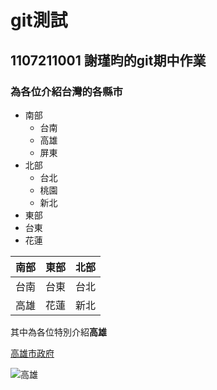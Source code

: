 # git測試
## 1107211001 謝瑾昀的git期中作業
### 為各位介紹台灣的各縣市

- 南部
  - 台南
  - 高雄
  - 屏東
- 北部
  - 台北
  - 桃園
  - 新北
 - 東部
  - 台東
  - 花蓮
  
| 南部 | 東部 | 北部 |
|-----|-------|-----|
| 台南 | 台東 | 台北|
| 高雄 | 花蓮 | 新北 |

其中為各位特別介紹**高雄**

[高雄市政府](https://www.kcg.gov.tw/Default.aspx)


![高雄](https://www.mirrormedia.com.tw/assets/images/20200312125255-6a93d96ad50bbace42aaa4a9af92d794-mobile.jpg)


